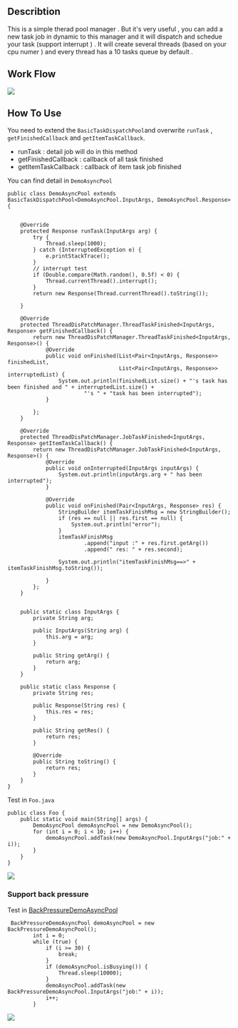 ## Describtion
This is a simple therad pool manager . But it's very useful , you can add a new task job in dynamic to this manager and it will dispatch and schedue your task (support interrupt ) . It will create several threads (based on your cpu numer ) and every thread has a 10 tasks queue by default . 

## Work Flow 
![](https://github.com/sanyinchen/AsyncTaskPool/blob/master/doc/threadpool.png)

## How To Use  
You need to extend the ``` BasicTaskDispatchPool ```and overwrite ```runTask``` ,  ```getFinishedCallback``` and ```getItemTaskCallback```.  
+ runTask : detail job will do in this method 
+ getFinishedCallback : callback of all task finished
+ getItemTaskCallback : callback of item task job finished

You can find detail in ```DemoAsyncPool``` 

```
public class DemoAsyncPool extends BasicTaskDispatchPool<DemoAsyncPool.InputArgs, DemoAsyncPool.Response> {


    @Override
    protected Response runTask(InputArgs arg) {
        try {
            Thread.sleep(1000);
        } catch (InterruptedException e) {
            e.printStackTrace();
        }
        // interrupt test
        if (Double.compare(Math.random(), 0.5f) < 0) {
            Thread.currentThread().interrupt();
        }
        return new Response(Thread.currentThread().toString());

    }

    @Override
    protected ThreadDisPatchManager.ThreadTaskFinished<InputArgs, Response> getFinishedCallback() {
        return new ThreadDisPatchManager.ThreadTaskFinished<InputArgs, Response>() {
            @Override
            public void onFinished(List<Pair<InputArgs, Response>> finishedList,
                                   List<Pair<InputArgs, Response>> interruptedList) {
                System.out.println(finishedList.size() + "'s task has been finished and " + interruptedList.size() +
                        "'s " + "task has been interrupted");
            }

        };
    }

    @Override
    protected ThreadDisPatchManager.JobTaskFinished<InputArgs, Response> getItemTaskCallback() {
        return new ThreadDisPatchManager.JobTaskFinished<InputArgs, Response>() {
            @Override
            public void onInterrupted(InputArgs inputArgs) {
                System.out.println(inputArgs.arg + " has been interrupted");
            }

            @Override
            public void onFinished(Pair<InputArgs, Response> res) {
                StringBuilder itemTaskFinishMsg = new StringBuilder();
                if (res == null || res.first == null) {
                    System.out.println("error");
                }
                itemTaskFinishMsg
                        .append("input :" + res.first.getArg())
                        .append(" res: " + res.second);

                System.out.println("itemTaskFinishMsg==>" + itemTaskFinishMsg.toString());

            }
        };
    }


    public static class InputArgs {
        private String arg;

        public InputArgs(String arg) {
            this.arg = arg;
        }

        public String getArg() {
            return arg;
        }
    }

    public static class Response {
        private String res;

        public Response(String res) {
            this.res = res;
        }

        public String getRes() {
            return res;
        }

        @Override
        public String toString() {
            return res;
        }
    }
}

```

Test in ```Foo.java```
```
public class Foo {
    public static void main(String[] args) {
        DemoAsyncPool demoAsyncPool = new DemoAsyncPool();
        for (int i = 0; i < 10; i++) {
            demoAsyncPool.addTask(new DemoAsyncPool.InputArgs("job:" + i));
        }
    }
}
```
![](https://github.com/sanyinchen/AsyncTaskPool/blob/master/doc/console.png)

### Support back pressure

Test in [BackPressureDemoAsyncPool](https://github.com/sanyinchen/AsyncTaskPool/blob/master/src/main/java/com/sanyinchen/demo/BackPressureDemoAsyncPool.java)

```
 BackPressureDemoAsyncPool demoAsyncPool = new BackPressureDemoAsyncPool();
        int i = 0;
        while (true) {
            if (i >= 30) {
                break;
            }
            if (demoAsyncPool.isBusying()) {
                Thread.sleep(10000);
            }
            demoAsyncPool.addTask(new BackPressureDemoAsyncPool.InputArgs("job:" + i));
            i++;
        }

```
![](https://github.com/sanyinchen/AsyncTaskPool/blob/master/doc/backpressure.png)
